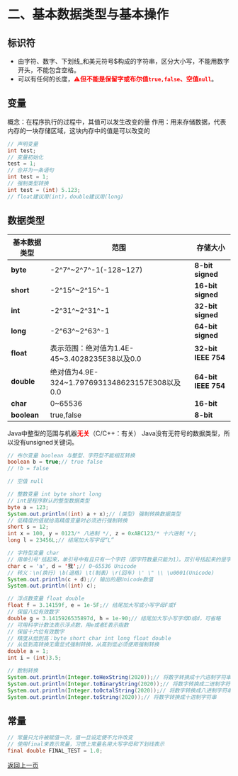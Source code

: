 # 二、基本数据类型与基本操作

## 标识符

 * 由字符、数字、下划线_和美元符号$构成的字符串，区分大小写，不能用数字开头，不能包含空格。
 * 可以有任何的长度，<b style="color:red">⚠但不能是保留字或布尔值`true,false`、空值`null`</b>。

## 变量

概念：在程序执行的过程中，其值可以发生改变的量
作用：用来存储数据，代表内存的一块存储区域，这块内存中的值是可以改变的

```java
// 声明变量
int test;
// 变量初始化
test = 1;
// 合并为一条语句
int test = 1;
// 强制类型转换
int test = (int) 5.123;
// float建议用(int)，double建议用(long)
```

## 数据类型

| **基本数据类型**   | **范围**                                | **存储大小**        |
| ---------- | --------------------------------------- | ------------------- |
| **byte**   | -2^7^~2^7^-1(-128~127)                            | **8-bit signed**    |
| **short**  | -2^15^~2^15^-1                          | **16-bit signed**   |
| **int**    | -2^31^~2^31^-1                          | **32-bit signed**   |
| **long**   | -2^63^~2^63^-1                          | **64-bit signed**   |
| **float**  | 表示范围：绝对值为1.4E-45~3.4028235E38以及0.0  | **32-bit IEEE 754** |
| **double** | 绝对值为4.9E-324~1.7976931348623157E308以及0.0 | **64-bit IEEE 754** |
| **char**   | 0~65536 | **16-bit** |
| **boolean**   | true,false | **8-bit** |

Java中整型的范围与机器<b style="color:red">无关</b>（C/C++：有关）
Java没有无符号的数据类型，所以没有unsigned关键词。

```java
// 布尔变量 boolean 与整型、字符型不能相互转换
boolean b = true;// true false
// !b = false

// 空值 null

// 整数变量 int byte short long
// int是程序默认的整型数据类型
byte a = 123;
System.out.println((int) a + x);// (类型) 强制转换数据类型
// 低精度的值赋给高精度变量时必须进行强制转换
short s = 12;
int x = 100, y = 0123/* 八进制 */, z = 0xABC123/* 十六进制 */;
long l = 23456L;// 结尾加大写字母“L”

// 字符型变量 char
// 用单引号'括起来，单引号中有且只有一个字符（即字符数量只能为1）。双引号括起来的是字符串
char c = 'a', d = '我';// 0~65536 Unicode
// 转义：\n(换行) \b(退格) \t(制表) \r(回车) \' \" \\ \u0001(Unicode)
System.out.println(c + d);// 输出的是Unicode数值
System.out.println((int) c);

// 浮点数变量 float double
float f = 3.14159f, e = 1e-5F;// 结尾加大写或小写字母F或f
// 保留八位有效数字
double g = 3.1415926535897d, h = 1e-90;// 结尾加大写小写字母D或d，可省略
// 可用科学计数法表示浮点数，用e或者E表示指数
// 保留十六位有效数字
// 精度从低到高：byte short char int long float double
// 从低到高转换无需显式强制转换，从高到低必须使用强制转换
double a = 1;
int i = (int)3.5;

// 数制转换
System.out.println(Integer.toHexString(2020));// 将数字转换成十六进制字符串
System.out.println(Integer.toBinaryString(2020));// 将数字转换成二进制字符串
System.out.println(Integer.toOctalString(2020));// 将数字转换成八进制字符串
System.out.println(Integer.toString(2020));// 将数字转换成十进制字符串
```

## 常量

```java
// 常量只允许被赋值一次，值一旦设定便不允许改变
// 使用final来表示常量，习惯上常量名用大写字母和下划线表示
final double FINAL_TEST = 1.0;
```


[返回上一页](java.md)
